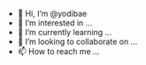 - 👋 Hi, I’m @yodibae
- 👀 I’m interested in ...
- 🌱 I’m currently learning ...
- 💞️ I’m looking to collaborate on ...
- 📫 How to reach me ...

<!---
yodibae/yodibae is a ✨ special ✨ repository because its `README.md` (this file) appears on your GitHub profile.
You can click the Preview link to take a look at your changes.
--->
